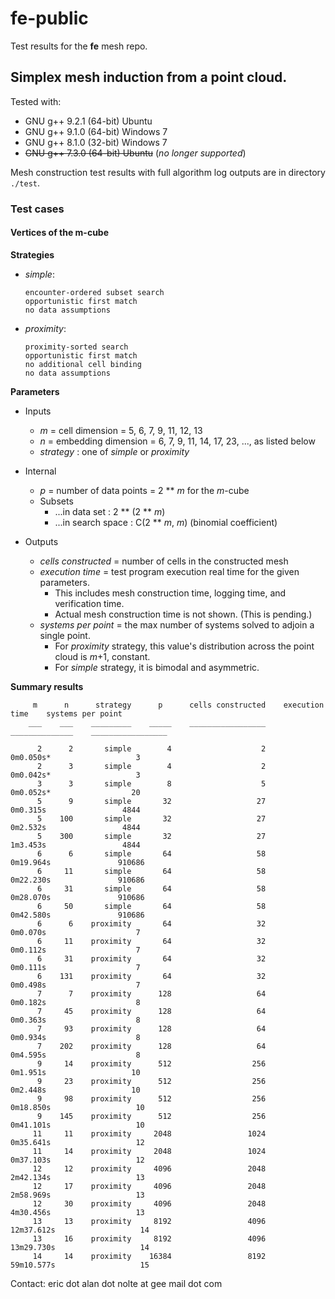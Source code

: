 # fe-public

Test results for the **fe** mesh repo.

## Simplex mesh induction from a point cloud.

Tested with:

  * GNU g++ 9.2.1 (64-bit) Ubuntu
  * GNU g++ 9.1.0 (64-bit) Windows 7
  * GNU g++ 8.1.0 (32-bit) Windows 7
  * ~~GNU g++ 7.3.0 (64-bit) Ubuntu~~ (*no longer supported*)

Mesh construction test results with full algorithm log outputs are in directory `./test`.

### Test cases

#### Vertices of the m-cube

**Strategies**

  * *simple*:

        encounter-ordered subset search
        opportunistic first match
        no data assumptions


  * *proximity*:

        proximity-sorted search
        opportunistic first match
        no additional cell binding
        no data assumptions

**Parameters**

  * Inputs

    * *m* = cell dimension = 5, 6, 7, 9, 11, 12, 13
    * *n* = embedding dimension = 6, 7, 9, 11, 14, 17, 23, ..., as listed below
    * *strategy* : one of *simple* or *proximity*

  * Internal

    * *p* = number of data points = 2 ** *m* for the *m*-cube
    * Subsets
      * ...in data set : 2 ** (2 ** *m*)
      * ...in search space : C(2 ** *m*, *m*) (binomial coefficient)

  * Outputs

    * *cells constructed* = number of cells in the constructed mesh
    * *execution time* = test program execution real time for the given parameters.
      * This includes mesh construction time, logging time, and verification time.
      * Actual mesh construction time is not shown. (This is pending.)
    * *systems per point* = the max number of systems solved to adjoin a single point.
      * For *proximity* strategy, this value's distribution across the point cloud is *m*+1, constant.
      * For *simple* strategy, it is bimodal and asymmetric.

**Summary results**


```
     m      n      strategy      p      cells constructed    execution time    systems per point
    ___    ___    _________    _____    _________________    ______________    _________________

      2      2       simple        4                    2          0m0.050s*                   3
      2      3       simple        4                    2          0m0.042s*                   3
      3      3       simple        8                    5          0m0.052s*                  20
      5      9       simple       32                   27          0m0.315s                 4844
      5    100       simple       32                   27          0m2.532s                 4844
      5    300       simple       32                   27          1m3.453s                 4844
      6      6       simple       64                   58         0m19.964s               910686
      6     11       simple       64                   58         0m22.230s               910686
      6     31       simple       64                   58         0m28.070s               910686
      6     50       simple       64                   58         0m42.580s               910686
      6      6    proximity       64                   32          0m0.070s                    7
      6     11    proximity       64                   32          0m0.112s                    7
      6     31    proximity       64                   32          0m0.111s                    7
      6    131    proximity       64                   32          0m0.498s                    7
      7      7    proximity      128                   64          0m0.182s                    8
      7     45    proximity      128                   64          0m0.363s                    8
      7     93    proximity      128                   64          0m0.934s                    8
      7    202    proximity      128                   64          0m4.595s                    8
      9     14    proximity      512                  256          0m1.951s                   10
      9     23    proximity      512                  256          0m2.448s                   10
      9     98    proximity      512                  256         0m18.850s                   10
      9    145    proximity      512                  256         0m41.101s                   10
     11     11    proximity     2048                 1024         0m35.641s                   12
     11     14    proximity     2048                 1024         0m37.103s                   12
     12     12    proximity     4096                 2048         2m42.134s                   13
     12     17    proximity     4096                 2048         2m58.969s                   13
     12     30    proximity     4096                 2048         4m30.456s                   13
     13     13    proximity     8192                 4096        12m37.612s                   14
     13     16    proximity     8192                 4096        13m29.730s                   14
     14     14    proximity    16384                 8192        59m10.577s                   15

```

Contact: eric dot alan dot nolte at gee mail dot com

